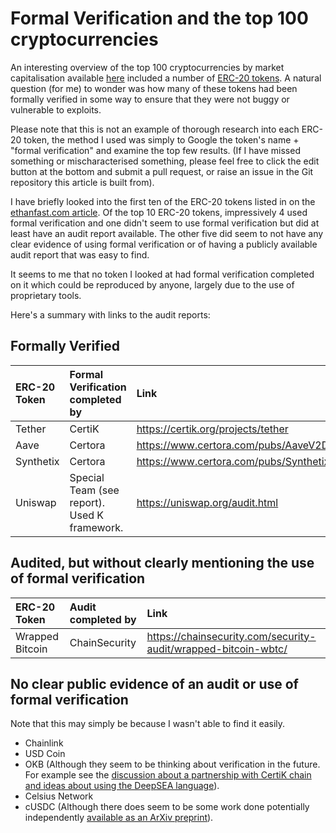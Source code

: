 # Formal Verification and the top 100 cryptocurrencies

An interesting overview of the top 100 cryptocurrencies by market capitalisation available [here](http://ethanfast.com/top-crypto.html) included a number of [ERC-20 tokens](erc20_tokens.md). A natural question (for me) to wonder was how many of these tokens had been formally verified in some way to ensure that they were not buggy or vulnerable to exploits.

Please note that this is not an example of thorough research into each ERC-20 token, the method I used was simply to Google the token's name + "formal verification" and examine the top few results. (If I have missed something or mischaracterised something, please feel free to click the edit button at the bottom and submit a pull request, or raise an issue in the Git repository this article is built from).

I have briefly looked into the first ten of the ERC-20 tokens listed in on the [ethanfast.com article](http://ethanfast.com/top-crypto.html). Of the top 10 ERC-20 tokens, impressively 4 used formal verification and one didn't seem to use formal verification but did at least have an audit report available. The other five did seem to not have any clear evidence of using formal verification or of having a publicly available audit report that was easy to find.

It seems to me that no token I looked at had formal verification completed on it which could be reproduced by anyone, largely due to the use of proprietary tools.

Here's a summary with links to the audit reports:

## Formally Verified

| ERC-20 Token | Formal Verification completed by             | Link                                                 |
| :----------- | :------------------------------------------- | :--------------------------------------------------- |
| Tether       | CertiK                                       | https://certik.org/projects/tether                   |
| Aave         | Certora                                      | https://www.certora.com/pubs/AaveV2Dec2020.pdf       |
| Synthetix    | Certora                                      | https://www.certora.com/pubs/SynthetixMCLDec2020.pdf |
| Uniswap      | Special Team (see report). Used K framework. | https://uniswap.org/audit.html                       |


## Audited, but without clearly mentioning the use of formal verification

| ERC-20 Token    | Audit completed by | Link                                                           |
| :-------------- | :----------------- | :------------------------------------------------------------- |
| Wrapped Bitcoin | ChainSecurity      | https://chainsecurity.com/security-audit/wrapped-bitcoin-wbtc/ |


## No clear public evidence of an audit or use of formal verification
Note that this may simply be because I wasn't able to find it easily.

- Chainlink
- USD Coin
- OKB (Although they seem to be thinking about verification in the future. For example see the [discussion about a partnership with CertiK chain and ideas about using the DeepSEA language](https://www.okex.com/academy/en/okexchain-certik-chain-partnership-proposal)).
- Celsius Network
- cUSDC (Although there does seem to be some work done potentially independently [available as an ArXiv preprint](https://arxiv.org/pdf/2103.00540.pdf)).